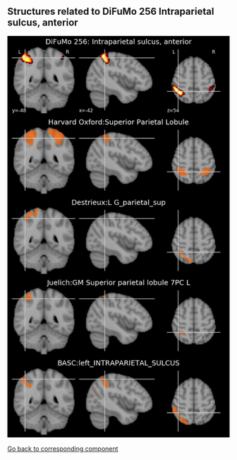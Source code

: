 


## Structures related to DiFuMo 256 Intraparietal sulcus, anterior

![27](27.jpg "Structures related to DiFuMo 256 Intraparietal sulcus, anterior")

[Go back to corresponding component](https://parietal-inria.github.io/DiFuMo/256/html/27.html)